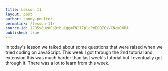 ```yaml
---
title: Lesson 11
layout: post
author: sonny.poulter
permalink: /lesson-11/
source-id: 12O5v8Uz8CbDtbuCggmTNll7plgPmEGQ7CsVCNcmJ6RA
published: true
---
```

In today's lesson we talked about some questions that were raised when we tried coding on JavaScript. This week I got through the 2nd tutorial and extension this was much harder than last week's tutorial but I eventually got through it. There was a lot to learn from this week. 


